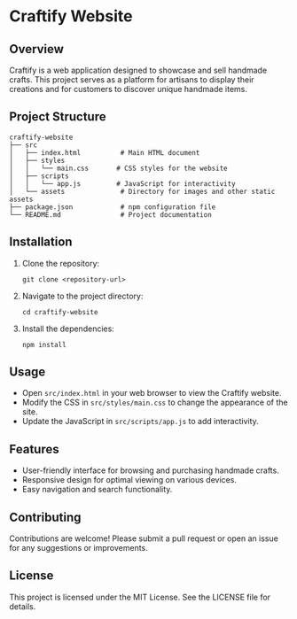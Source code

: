 # Craftify Website

## Overview
Craftify is a web application designed to showcase and sell handmade crafts. This project serves as a platform for artisans to display their creations and for customers to discover unique handmade items.

## Project Structure
```
craftify-website
├── src
│   ├── index.html          # Main HTML document
│   ├── styles
│   │   └── main.css       # CSS styles for the website
│   ├── scripts
│   │   └── app.js         # JavaScript for interactivity
│   └── assets              # Directory for images and other static assets
├── package.json            # npm configuration file
└── README.md               # Project documentation
```

## Installation
1. Clone the repository:
   ```
   git clone <repository-url>
   ```
2. Navigate to the project directory:
   ```
   cd craftify-website
   ```
3. Install the dependencies:
   ```
   npm install
   ```

## Usage
- Open `src/index.html` in your web browser to view the Craftify website.
- Modify the CSS in `src/styles/main.css` to change the appearance of the site.
- Update the JavaScript in `src/scripts/app.js` to add interactivity.

## Features
- User-friendly interface for browsing and purchasing handmade crafts.
- Responsive design for optimal viewing on various devices.
- Easy navigation and search functionality.

## Contributing
Contributions are welcome! Please submit a pull request or open an issue for any suggestions or improvements.

## License
This project is licensed under the MIT License. See the LICENSE file for details.